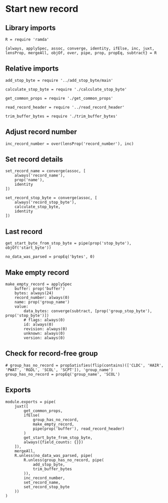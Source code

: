 # Start new record

## Library imports

	R = require 'ramda'

	{always, applySpec, assoc, converge, identity, ifElse, inc, juxt, lensProp, mergeAll, objOf, over, pipe, prop, propEq, subtract} = R


## Relative imports

	add_stop_byte = require '../add_stop_byte/main'

	calculate_stop_byte = require './calculate_stop_byte'

	get_common_props = require './get_common_props'

	read_record_header = require '../read_record_header'

	trim_buffer_bytes = require './trim_buffer_bytes'


## Adjust record number

	inc_record_number = over(lensProp('record_number'), inc)


## Set record details

	set_record_name = converge(assoc, [
		always('record_name'),
		prop('name'),
		identity
	])

	set_record_stop_byte = converge(assoc, [
		always('record_stop_byte'),
		calculate_stop_byte,
		identity
	])


## Last record

	get_start_byte_from_stop_byte = pipe(prop('stop_byte'), objOf('start_byte'))

	no_data_was_parsed = propEq('bytes', 0)


## Make empty record

	make_empty_record = applySpec
		buffer: prop('buffer')
		bytes: always(24)
		record_number: always(0)
		name: prop('group_name')
		value:
			data_bytes: converge(subtract, [prop('group_stop_byte'), prop('stop_byte')])
			# flags: always(0)
			id: always(0)
			revision: always(0)
			unknown: always(0)
			version: always(0)


## Check for record-free group

	# group_has_no_record = propSatisfies(flip(contains)(['CLDC', 'HAIR', 'PWAT', 'RGDL', 'SCOL', 'SCPT']), 'group_name')
	group_has_no_record = propEq('group_name', 'SCOL')


## Exports

	module.exports = pipe(
		juxt([
			get_common_props,
			ifElse(
				group_has_no_record,
				make_empty_record,
				pipe(prop('buffer'), read_record_header)
			)
			get_start_byte_from_stop_byte,
			always({field_counts: {}})
		]),
		mergeAll,
		R.unless(no_data_was_parsed, pipe(
			R.unless(group_has_no_record, pipe(
				add_stop_byte,
				trim_buffer_bytes
			)),
			inc_record_number,
			set_record_name,
			set_record_stop_byte
		))
	)
